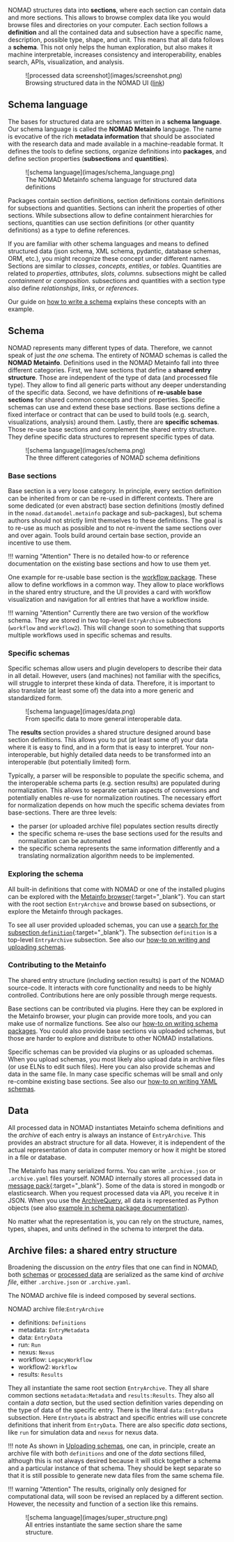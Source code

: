 NOMAD structures data into **sections**, where each section can contain data and more sections.
This allows to browse complex data like you would browse files and directories on your computer.
Each section follows a **definition** and all the contained data and subsection have a
specific name, description, possible type, shape, and unit. This means that all data follows a **schema**.
This not only helps the human exploration, but also makes it machine interpretable,
increases consistency and interoperability, enables search, APIs, visualization, and
analysis.

<figure markdown>
  ![processed data screenshot](images/screenshot.png)
  <figcaption>Browsing structured data in the NOMAD UI (<a href="https://nomad-lab.eu/prod/v1/gui/search/entries/entry/id/zQJMKax7xk384h_rx7VW_-6bRIgi/data/run/0/system/0/atoms/positions">link</a>)</figcaption>
</figure>


## Schema language

The bases for structured data are schemas written in a **schema language**. Our
schema language is called the **NOMAD Metainfo** language. The name is evocative of the rich **metadata information** that should be associated with the research data and made available in a machine-readable format.
It defines the tools to define sections, organize definitions into **packages**, and define
section properties (**subsections** and **quantities**).

<figure markdown>
  ![schema language](images/schema_language.png)
  <figcaption>The NOMAD Metainfo schema language for structured data definitions</figcaption>
</figure>

Packages contain section definitions, section definitions contain definitions for
subsections and quantities. Sections can inherit the properties of other sections. While
subsections allow to define containment hierarchies for sections, quantities can
use section definitions (or other quantity definitions) as a type to define references.

If you are familiar with other schema languages and means to defined structured data
(json schema, XML schema, pydantic, database schemas, ORM, etc.), you might recognize
these concept under different names. Sections are similar to *classes*, *concepts*, *entities*, or  *tables*.
Quantities are related to *properties*, *attributes*, *slots*, *columns*.
subsections might be called *containment* or *composition*. subsections and quantities
with a section type also define *relationships*, *links*, or *references*.

Our guide on [how to write a schema](../howto/customization/basics.md) explains these concepts with an example.

## Schema

NOMAD represents many different types of data. Therefore, we cannot speak of just *the one*
schema. The entirety of NOMAD schemas is called the **NOMAD Metainfo**.
Definitions used in the NOMAD Metainfo fall into three different categories. First,
we have sections that define a **shared entry structure**. Those are independent of the
type of data (and processed file type). They allow to find all generic parts without
any deeper understanding of the specific data. Second, we have definitions of
**re-usable base sections** for shared common concepts and their properties.
Specific schemas can use and extend these base sections. Base sections define a fixed
interface or contract that can be used to build tools (e.g. search, visualizations, analysis)
around them. Lastly, there are **specific schemas**. Those re-use base sections and
complement the shared entry structure. They define specific data structures to represent
specific types of data.

<figure markdown>
  ![schema language](images/schema.png)
  <figcaption>
    The three different categories of NOMAD schema definitions
  </figcaption>
</figure>

### Base sections

Base section is a very loose category. In principle, every section definition can be
inherited from or can be re-used in different contexts. There are some dedicated (or even abstract)
base section definitions (mostly defined in the `nomad.datamodel.metainfo` package and sub-packages),
but schema authors should not strictly limit themselves to these definitions.
The goal is to re-use as much as possible and to not re-invent the same sections over
and over again. Tools build around certain base section, provide an incentive to
use them.

!!! warning "Attention"
    There is no detailed how-to or reference documentation on the existing base sections
    and how to use them yet.

One example for re-usable base section is the [workflow package](../howto/customization/workflows.md).
These allow to define workflows in a common way. They allow to place workflows in
the shared entry structure, and the UI provides a card with workflow visualization and
navigation for all entries that have a workflow inside.

!!! warning "Attention"
    Currently there are two version of the workflow schema. They are stored in two
    top-level `EntryArchive` subsections (`workflow` and `workflow2`). This
    will change soon to something that supports multiple workflows used in
    specific schemas and results.

### Specific schemas

Specific schemas allow users and plugin developers to describe their data in all detail.
However, users (and machines) not familiar with the specifics, will struggle to interpret
these kinda of data. Therefore, it is important to also translate (at least some of) the data
into a more generic and standardized form.

<figure markdown>
  ![schema language](images/data.png)
  <figcaption>
    From specific data to more general interoperable data.
  </figcaption>
</figure>

The **results** section provides a shared structure designed around base section definitions.
This allows you to put (at least some of) your data where it is easy to find, and in a
form that is easy to interpret. Your non-interoperable, but highly
detailed data needs to be transformed into an interoperable (but potentially limited) form.

Typically, a parser will be responsible to populate the specific schema, and the
interoperable schema parts (e.g. section results) are populated during normalization.
This allows to separate certain aspects of conversions and potentially enables re-use
for normalization routines. The necessary effort for normalization depends on how much
the specific schema deviates from base-sections. There are three levels:

- the parser (or uploaded archive file) populates section results directly
- the specific schema re-uses the base sections used for the results and normalization
can be automated
- the specific schema represents the same information differently and a translating
normalization algorithm needs to be implemented.

### Exploring the schema

All built-in definitions that come with NOMAD or one of the installed plugins can
be explored with the [Metainfo browser](https://nomad-lab.eu/prod/v1/gui/analyze/metainfo/nomad.datamodel.datamodel.EntryArchive){:target="_blank"}. You can start with the root section `EntryArchive`
and browse based on subsections, or explore the Metainfo through packages.

To see all user provided uploaded schemas, you can use a [search for the subsection `definition`](https://nomad-lab.eu/prod/v1/gui/search/entries?quantities=definitions){:target="_blank"}.
The subsection `definition` is a top-level `EntryArchive` subsection. See also our
[how-to on writing and uploading schemas](../howto/customization/basics.md#uploading-schema-packages).

### Contributing to the Metainfo

The shared entry structure (including section results) is part of the NOMAD source-code.
It interacts with core functionality and needs to be highly controlled.
Contributions here are only possible through merge requests.

Base sections can be contributed via plugins. Here they can be explored in the Metainfo
browser, your plugin can provide more tools, and you can make use of normalize functions.
See also our [how-to on writing schema packages](../howto/plugins/schema_packages.md). You could
also provide base sections via uploaded schemas, but those are harder to explore and
distribute to other NOMAD installations.

Specific schemas can be provided via plugins or as uploaded schemas. When you upload
schemas, you most likely also upload data in archive files (or use ELNs to edit such files).
Here you can also provide schemas and data in the same file. In many case
specific schemas will be small and only re-combine existing base sections.
See also our
[how-to on writing YAML schemas](../howto/customization/basics.md).

## Data

All processed data in NOMAD instantiates Metainfo schema definitions and the *archive* of
each entry is always an instance of `EntryArchive`. This provides an abstract structure
for all data. However, it is independent of the actual representation of data in computer memory
or how it might be stored in a file or database.

The Metainfo has many serialized forms. You can write `.archive.json` or `.archive.yaml`
files yourself. NOMAD internally stores all processed data in [message pack](https://msgpack.org/){:target="_blank"}. Some
of the data is stored in mongodb or elasticsearch. When you request processed data via
API, you receive it in JSON. When you use the [ArchiveQuery](../howto/programmatic/archive_query.md), all data is represented
as Python objects (see also [example in schema package documentation](../howto/plugins/schema_packages.md#schemapackage-class)).

No matter what the representation is, you can rely on the structure, names, types, shapes, and units
defined in the schema to interpret the data.

## Archive files: a shared entry structure

Broadening the discussion on the *entry* files that one can find in NOMAD, both [schemas](#schema) or [processed data](#data) are serialized as the same kind of *archive file*, either `.archive.json` or `.archive.yaml`.

The NOMAD archive file is indeed composed by several sections.

NOMAD archive file:`EntryArchive`

* definitions: `Definitions`
* metadata: `EntryMetadata`
* data: `EntryData`
* run: `Run`
* nexus: `Nexus`
* workflow: `LegacyWorkflow`
* workflow2: `Workflow`
* results: `Results`

They all instantiate the same root section `EntryArchive`. They all share common sections `metadata:Metadata`
and `results:Results`. They also all contain a *data* section, but the used section
definition varies depending on the type of data of the specific entry. There is the
literal `data:EntryData` subsection. Here `EntryData` is abstract and specific entries
will use concrete definitions that inherit from `EntryData`. There are also specific *data*
sections, like `run` for simulation data and `nexus` for nexus data.

!!! note
    As shown in [Uploading schemas](../howto/customization/basics.md#uploading-schema-packages), one can, in principle, create an archive file with both `definitions` and one of the *data* sections filled, although this is not always desired because it will stick together a schema and a particular instance of that schema. They should be kept separate so that it is still possible to generate new data files from the same schema file.

!!! warning "Attention"
    The results, originally only designed for computational data, will soon be revised
    an replaced by a different section. However, the necessity and function of a section
    like this remains.

<figure markdown>
  ![schema language](images/super_structure.png)
  <figcaption>
    All entries instantiate the same section share the same structure.
  </figcaption>
</figure>
